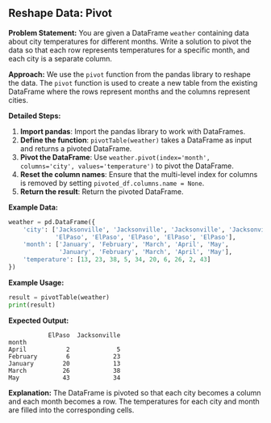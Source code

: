 
## Reshape Data: Pivot

**Problem Statement:**
You are given a DataFrame `weather` containing data about city temperatures for different months. Write a solution to pivot the data so that each row represents temperatures for a specific month, and each city is a separate column.

**Approach:**
We use the `pivot` function from the pandas library to reshape the data. The `pivot` function is used to create a new table from the existing DataFrame where the rows represent months and the columns represent cities.

**Detailed Steps:**
1. **Import pandas**: Import the pandas library to work with DataFrames.
2. **Define the function**: `pivotTable(weather)` takes a DataFrame as input and returns a pivoted DataFrame.
3. **Pivot the DataFrame**: Use `weather.pivot(index='month', columns='city', values='temperature')` to pivot the DataFrame.
4. **Reset the column names**: Ensure that the multi-level index for columns is removed by setting `pivoted_df.columns.name = None`.
5. **Return the result**: Return the pivoted DataFrame.

**Example Data:**
```python
weather = pd.DataFrame({
    'city': ['Jacksonville', 'Jacksonville', 'Jacksonville', 'Jacksonville', 'Jacksonville', 
             'ElPaso', 'ElPaso', 'ElPaso', 'ElPaso', 'ElPaso'],
    'month': ['January', 'February', 'March', 'April', 'May', 
              'January', 'February', 'March', 'April', 'May'],
    'temperature': [13, 23, 38, 5, 34, 20, 6, 26, 2, 43]
})
```

**Example Usage:**
```python
result = pivotTable(weather)
print(result)
```

**Expected Output:**
```
           ElPaso  Jacksonville
month                          
April           2             5
February        6            23
January        20            13
March          26            38
May            43            34
```

**Explanation:**
The DataFrame is pivoted so that each city becomes a column and each month becomes a row. The temperatures for each city and month are filled into the corresponding cells.
